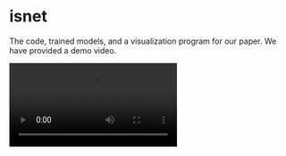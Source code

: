 # isnet
The code, trained models, and a visualization program for our paper.
We have provided a demo video.

![Alt Text](https://github.com/JiaWei22/PSInet/blob/main/vis.mp4)

